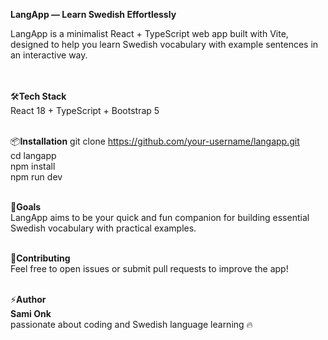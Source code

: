 <b>LangApp — Learn Swedish Effortlessly</b>

LangApp is a minimalist React + TypeScript web app built with Vite, designed to help you learn Swedish vocabulary with example sentences in an interactive way. <br /><br /><br />

🛠<b>Tech Stack</b><br />
React 18 + TypeScript + Bootstrap 5 <br /><br />


📦<b>Installation</b>
git clone https://github.com/your-username/langapp.git<br />
cd langapp<br />
npm install<br />
npm run dev <br /><br />

🎯<b>Goals</b><br />
LangApp aims to be your quick and fun companion for building essential Swedish vocabulary with practical examples.<br /><br />


🙌<b>Contributing</b><br />
Feel free to open issues or submit pull requests to improve the app!<br /><br />


⚡<b>Author</b><br />
<b>Sami Onk</b><br />passionate about coding and Swedish language learning 🔥
